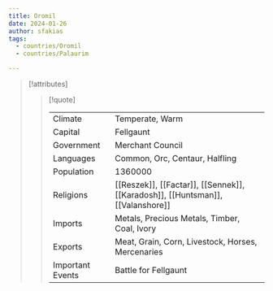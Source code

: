 ```yaml
---
title: Oromil
date: 2024-01-26
author: sfakias
tags:
  - countries/Oromil
  - countries/Palaurim

---
```

> [!attributes]
> 
> > [!quote]
> >
> > | | |
> > | --- | --- |
> > | Climate | Temperate, Warm |
> > | Capital | Fellgaunt |
> > | Government | Merchant Council |
> > | Languages | Common, Orc, Centaur, Halfling |
> > | Population | 1360000 |
> > | Religions | [[Reszek]], [[Factar]], [[Sennek]], [[Karadosh]], [[Huntsman]], [[Valanshore]] |
> > | Imports | Metals, Precious Metals, Timber, Coal, Ivory |
> > | Exports | Meat, Grain, Corn, Livestock, Horses, Mercenaries |
> > | Important Events | Battle for Fellgaunt |
